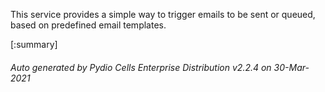 






This service provides a simple way to trigger emails to be sent or queued, based on predefined email templates.

[:summary]

###### Auto generated by Pydio Cells Enterprise Distribution v2.2.4 on 30-Mar-2021
